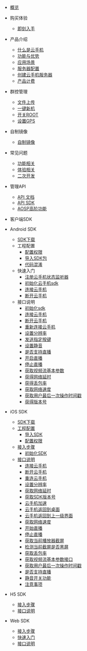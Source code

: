 * [概览](/uphone-server/README.md)

* 购买体验
   * [即刻入手](https://console.ucloud.cn/uphone/server) 

* 产品介绍   <!-- 以下是参考的目录模版，旨在建议产品文档应该包含的内容模块。实际章节划分可根据实际内容进行调整 -->
   * [什么是云手机](/uphone-server/whatUphone.md)
   * [功能与优势](/uphone-server/function.md)
   * [应用场景](/uphone-server/application.md)
   * [服务器配置](/uphone-server/price.md#云手机服务器)
   * [创建云手机服务器](/uphone-server/guide.md#创建云手机服务器)
   * [产品计费](/uphone-server/price.md#计费模式)
    
* 群控管理
    * [文件上传](/uphone-server/guide.md#选择需要上传文件的云手机)
    * [一键新机](/uphone-server/guide.md#通过一键新机)
    * [开关ROOT](/uphone-server/guide.md#开启或关闭云手机root)
    * [设置GPS](/uphone-server/guide.md#设置云手机GPS信息)
* 自制镜像
    * [自制镜像](/uphone-server/guide.md#自制镜像)
      
* 常见问题
  * [功能相关](/uphone-server/FAQ.md#功能相关)
  * [体验相关](/uphone-server/FAQ.md#体验相关)
  * [二次开发](/uphone-server/FAQ.md#二次开发)

* 管理API
  * [API 文档](https://docs.ucloud.cn/api/uphone-api/README)
  * [API SDK](https://https://docs.ucloud.cn/tools)
  * [AOSP高阶功能](/uphone-server/sysapplication.md)

* 客户端SDK

 * Android SDK
   * [SDK下载](/uphone-server/sdk.md#SDK下载)
   * 工程配置
      * [配置权限](/uphone-server/sdk.md#配置权限)
      * [导入SDK包](/uphone-server/sdk.md#导入SDK包)
      * [代码混淆](/uphone-server/sdk.md#代码混淆) 
   * 快速入门
      * [注册云手机状态监听器](/uphone-server/sdk.md#注册云手机状态监听器)   
      * [初始化云手机sdk](/uphone-server/sdk.md#初始化云手机sdk)
      * [连接云手机](/uphone-server/sdk.md#连接UPhone)
      * [断开云手机](/uphone-server/sdk.md#断开UPhone)
   *  接口说明
      * [初始化sdk](/uphone-server/sdk.md#初始化sdk) 
      * [连接云手机](/uphone-server/sdk.md#连接云手机)  
      * [断开云手机](/uphone-server/sdk.md#断开云手机)      
      * [重新连接云手机](/uphone-server/sdk.md#重新连接云手机)      
      * [设置分辨率](/uphone-server/sdk.md#设置分辨率)         
      * [发送指定按键](/uphone-server/sdk.md#发送指定按键)       
      * [设置静音](/uphone-server/sdk.md#设置静音)     
      * [是否支持直播](/uphone-server/sdk.md#是否支持直播)    
      * [开启直播](/uphone-server/sdk.md#开启直播)    
      * [停止直播](/uphone-server/sdk.md#停止直播)    
      * [获取视频流基本参数](/uphone-server/sdk.md#获取视频流基本参数)    
      * [获得网络延时](/uphone-server/sdk.md#获得网络延时)  
      * [获得丢包率](/uphone-server/sdk.md#获得丢包率)     
      * [获取网络速度](/uphone-server/sdk.md#获取网络速度)    
      * [获取用户最后一次操作时间戳](/uphone-server/sdk.md#获取用户最后一次操作时间戳)     
      * [获得版本号](/uphone-server/sdk.md#获得版本号)
 * iOS SDK 
    * [SDK下载](/uphone-server/ios_sdk.md#SDK下载)  
    * [工程配置](/uphone-server/ios_sdk.md#工程配置)              
        * [导入SDK](/uphone-server/ios_sdk.md#导入SDK)     
        * [配置权限](/uphone-server/ios_sdk.md#配置权限) 
    * [接入步骤](/uphone-server/ios_sdk.md#接入步骤)  
        * [初始化SDK](/uphone-server/ios_sdk.md#初始化SDK)           
    * [接口说明](/uphone-server/ios_sdk.md#接口说明)
        * [连接云手机](/uphone-server/ios_sdk.md#连接云手机)  
        * [断开云手机](/uphone-server/ios_sdk.md#断开云手机)      
        * [重连云手机](/uphone-server/ios_sdk.md#重连云手机)      
        * [设置分辨率](/uphone-server/ios_sdk.md#设置分辨率)         
        * [获取网络延时](/uphone-server/ios_sdk.md#获取网络延时)       
        * [获取SDK版本号](/uphone-server/ios_sdk.md#获取SDK版本号)     
        * [云手机加速](/uphone-server/ios_sdk.md#云手机加速)    
        * [云手机返回到桌面](/uphone-server/ios_sdk.md#云手机返回到桌面)    
        * [云手机返回到上一级界面](/uphone-server/ios_sdk.md#云手机返回到上一级界面)    
        * [获取网络速度](/uphone-server/ios_sdk.md#获取网络速度)    
        * [开始直播](/uphone-server/ios_sdk.md#开始直播)  
        * [停止直播](/uphone-server/ios_sdk.md#停止直播)     
        * [获取当前播放器截屏](/uphone-server/ios_sdk.md#获取当前播放器截屏)    
        * [检测当前截屏是否黑屏](/uphone-server/ios_sdk.md#检测当前截屏是否黑屏)     
        * [获取丢包率](/uphone-server/ios_sdk.md#获取丢包率)
        * [获取视频流基本参数接口](/uphone-server/ios_sdk.md#获取视频流基本参数接口)
        * [获取用户最后一次操作时间戳](/uphone-server/ios_sdk.md#获取用户最后一次操作时间戳)
        * [是否支持直播](/uphone-server/ios_sdk.md#是否支持直播)
        * [静音开关功能](/uphone-server/ios_sdk.md#静音开关功能)
        * [注意事项](/uphone-server/ios_sdk.md#注意事项)
 * H5 SDK
     * [接入步骤](/uphone-server/h5-sdk.md#快速入门amp集成SDK)
     * [接口说明](/uphone-server/h5-sdk.md#状态回调函数)
 * Web SDK
     * [接入步骤](/uphone/web-sdk.md#WebSDK下载)
     * [快速入门](/uphone/web-sdk.md#快速入门&集成SDK)
     * [接口说明](/uphone/web-sdk.md#API接口)

